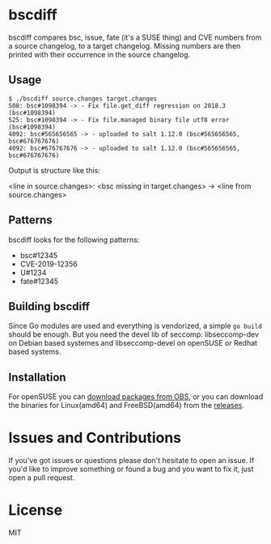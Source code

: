 # bscdiff

bscdiff compares bsc, issue, fate (it's a SUSE thing) and CVE numbers from a source changelog, to a target changelog. Missing numbers are then printed with their occurrence in the source changelog.


## Usage

```
$ ./bscdiff source.changes target.changes
508: bsc#1098394 -> - Fix file.get_diff regression on 2018.3 (bsc#1098394)
525: bsc#1098394 -> - Fix file.managed binary file utf8 error (bsc#1098394)
4092: bsc#565656565 -> - uploaded to salt 1.12.0 (bsc#565656565, bsc#676767676)
4092: bsc#676767676 -> - uploaded to salt 1.12.0 (bsc#565656565, bsc#676767676)
```

Output is structure like this:

\<line in source.changes\>: \<bsc missing in target.changes\> -> \<line from source.changes\>

## Patterns

bscdiff looks for the following patterns:

* bsc#12345
* CVE-2019-12356
* U#1234
* fate#12345

## Building bscdiff

Since Go modules are used and everything is vendorized, a simple `go build` should be enough. But you need the devel lib of seccomp: libseccomp-dev on Debian based systemes and libseccomp-devel on openSUSE or Redhat based systems.

## Installation

For openSUSE you can [download packages from OBS](https://software.opensuse.org//download.html?project=home%3Abrejoc%3Abscdiff&package=bscdiff), or you can download the binaries for Linux(amd64) and FreeBSD(amd64) from the [releases](https://github.com/brejoc/bscdiff/releases).

# Issues and Contributions

If you've got issues or questions please don't hesitate to open an issue. If you'd like to improve something or found a bug and you want to fix it, just open a pull request.

# License

MIT
